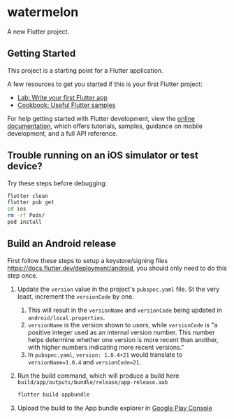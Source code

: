 # watermelon

A new Flutter project.

## Getting Started

This project is a starting point for a Flutter application.

A few resources to get you started if this is your first Flutter project:

- [Lab: Write your first Flutter app](https://docs.flutter.dev/get-started/codelab)
- [Cookbook: Useful Flutter samples](https://docs.flutter.dev/cookbook)

For help getting started with Flutter development, view the
[online documentation](https://docs.flutter.dev/), which offers tutorials,
samples, guidance on mobile development, and a full API reference.

## Trouble running on an iOS simulator or test device?

Try these steps before debugging:
```bash
flutter clean
flutter pub get
cd ios
rm -rf Pods/
pod install
```

## Build an Android release

First follow these steps to setup a keystore/signing files https://docs.flutter.dev/deployment/android, you should only need to do this step once.

1. Update the `version` value in the project's `pubspec.yaml` file. St the very least, increment the `versionCode` by one.
    1. This will result in the `versionName` and `versionCode` being updated in `android/local.properties`.
    1. `versionName` is the version shown to users, while `versionCode` is "a positive integer used as an internal version number. This number helps determine whether one version is more recent than another, with higher numbers indicating more recent versions."
    1. In `pubspec.yaml`, `version: 1.0.4+21` would translate to `versionName=1.0.4` and `versionCode=21`.
1. Run the build command, which will produce a build here `build/app/outputs/bundle/release/app-release.aab`

    ```bash
    flutter build appbundle
    ```

1. Upload the build to the App bundle explorer in [Google Play Console](https://play.google.com/console)
